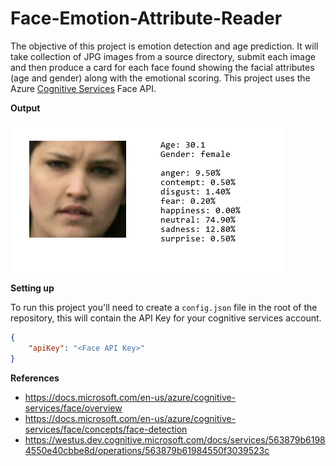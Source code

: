 # Face-Emotion-Attribute-Reader
The objective of this project is emotion detection and age prediction. It will take collection of JPG images from a source directory, submit each image and then produce a card for each face found showing the facial attributes (age and gender) along with the emotional scoring.
This project uses the Azure [Cognitive Services](https://azure.microsoft.com/services/cognitive-services/) Face API.

**Output**

![Example card](/media/example_card.png?raw=true "Example card")

**Setting up**

To run this project you'll need to create a `config.json` file in the root of the repository, this will contain the API Key for your cognitive services account. 

```json
{
    "apiKey": "<Face API Key>"
}
```

**References**

- https://docs.microsoft.com/en-us/azure/cognitive-services/face/overview
- https://docs.microsoft.com/en-us/azure/cognitive-services/face/concepts/face-detection
- https://westus.dev.cognitive.microsoft.com/docs/services/563879b61984550e40cbbe8d/operations/563879b61984550f3039523c

